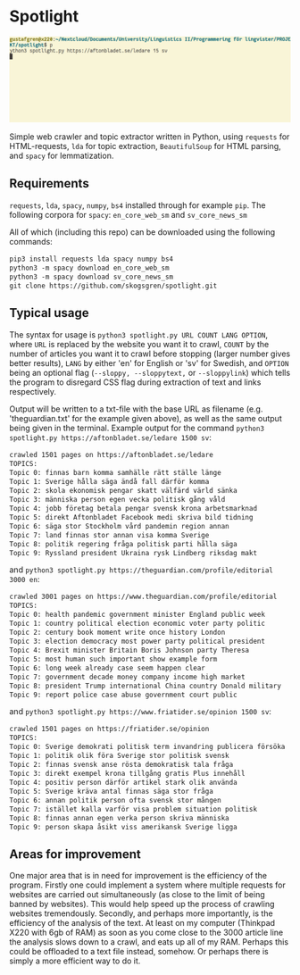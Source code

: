 # Spotlight

![](example.gif)

Simple web crawler and topic extractor written in Python, using `requests` for 
HTML-requests, `lda` for topic extraction, `BeautifulSoup` for HTML parsing,
and `spacy` for lemmatization.

## Requirements

`requests`, `lda`, `spacy`, `numpy`, `bs4` installed through for example `pip`. 
The following corpora for `spacy`: `en_core_web_sm` and `sv_core_news_sm`

All of which (including this repo) can be downloaded using the following 
commands:

```
pip3 install requests lda spacy numpy bs4
python3 -m spacy download en_core_web_sm
python3 -m spacy download sv_core_news_sm
git clone https://github.com/skogsgren/spotlight.git
```

## Typical usage

The syntax for usage is `python3 spotlight.py URL COUNT LANG OPTION`, where 
`URL` is replaced by the website you want it to crawl, `COUNT` by the number 
of articles you want it to crawl before stopping (larger number gives better
results), `LANG` by either 'en' for English or 'sv' for Swedish, and `OPTION`
being an optional flag (`--sloppy, --sloppytext,` or `--sloppylink`) which
tells the program to disregard CSS flag during extraction of text and links
respectively.

Output will be written to a txt-file with the base URL as filename (e.g. 
'theguardian.txt' for the example given above), as well as the same output 
being given in the terminal. Example output for the command
`python3 spotlight.py https://aftonbladet.se/ledare 1500 sv`:

```
crawled 1501 pages on https://aftonbladet.se/ledare
TOPICS:
Topic 0: finnas barn komma samhälle rätt ställe länge
Topic 1: Sverige hålla säga ändå fall därför komma
Topic 2: skola ekonomisk pengar skatt välfärd värld sänka
Topic 3: människa person egen vecka politisk gång våld
Topic 4: jobb företag betala pengar svensk krona arbetsmarknad
Topic 5: direkt Aftonbladet Facebook medi skriva bild tidning
Topic 6: säga stor Stockholm vård pandemin region annan
Topic 7: land finnas stor annan visa komma Sverige
Topic 8: politik regering fråga politisk parti hålla säga
Topic 9: Ryssland president Ukraina rysk Lindberg riksdag makt
```

and `python3 spotlight.py https://theguardian.com/profile/editorial 3000 en`:

```
crawled 3001 pages on https://www.theguardian.com/profile/editorial
TOPICS:
Topic 0: health pandemic government minister England public week
Topic 1: country political election economic voter party politic
Topic 2: century book moment write once history London
Topic 3: election democracy most power party political president
Topic 4: Brexit minister Britain Boris Johnson party Theresa
Topic 5: most human such important show example form
Topic 6: long week already case seem happen clear
Topic 7: government decade money company income high market
Topic 8: president Trump international China country Donald military
Topic 9: report police case abuse government court public
```

and `python3 spotlight.py https://www.friatider.se/opinion 1500 sv`:

```
crawled 1501 pages on https://friatider.se/opinion
TOPICS:
Topic 0: Sverige demokrati politisk term invandring publicera försöka
Topic 1: politik olik föra Sverige stor politisk svensk
Topic 2: finnas svensk anse rösta demokratisk tala fråga
Topic 3: direkt exempel krona tillgång gratis Plus innehåll
Topic 4: positiv person därför artikel stark olik använda
Topic 5: Sverige kräva antal finnas säga stor fråga
Topic 6: annan politik person ofta svensk stor mången
Topic 7: istället kalla varför visa problem situation politisk
Topic 8: finnas annan egen verka person skriva människa
Topic 9: person skapa åsikt viss amerikansk Sverige ligga
```

## Areas for improvement

One major area that is in need for improvement is the efficiency of the 
program. Firstly one could implement a system where multiple requests for 
websites are carried out simultaneously (as close to the limit of being banned
by websites). This would help speed up the process of crawling websites 
tremendously. Secondly, and perhaps more importantly, is the efficiency of
the analysis of the text. At least on my computer (Thinkpad X220 with 6gb of 
RAM) as soon as you come close to the 3000 article line the analysis slows down
to a crawl, and eats up all of my RAM. Perhaps this could be offloaded to a 
text file instead, somehow. Or perhaps there is simply a more efficient way
to do it.
